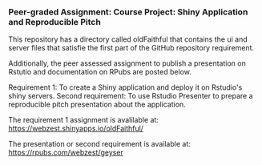 ### Peer-graded Assignment: Course Project: Shiny Application and Reproducible Pitch

This repository has a directory called oldFaithful that contains the ui and server files that satisfie the first part of the GitHub repository requirement. 

Additionally, the peer assessed assignment to publish a presentation on Rstutio and documentation on RPubs are posted below. 

Requirement 1:  To create a Shiny application and deploy it on Rstudio's shiny servers. 
Second requirement: To use Rstudio Presenter to prepare a reproducible pitch presentation about the application.

The requirement 1 assignment is avalilable at: https://webzest.shinyapps.io/oldFaithful/

The presentation or second requirement is available at: https://rpubs.com/webzest/geyser

